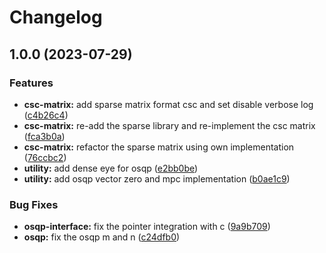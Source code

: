 # Changelog

## 1.0.0 (2023-07-29)


### Features

* **csc-matrix:** add sparse matrix format csc and set disable verbose log ([c4b26c4](https://github.com/jerensl/osqp.go/commit/c4b26c4d76ad079c0207a2b8dbb52cfa8e9a8454))
* **csc-matrix:** re-add the sparse library and re-implement the csc matrix ([fca3b0a](https://github.com/jerensl/osqp.go/commit/fca3b0a02e4c0737c60431e8bccec6d33a71e138))
* **csc-matrix:** refactor the sparse matrix using own implementation ([76ccbc2](https://github.com/jerensl/osqp.go/commit/76ccbc2c2f6237d53134c47aa09cb422c86f34d4))
* **utility:** add dense eye for osqp ([e2bb0be](https://github.com/jerensl/osqp.go/commit/e2bb0be4ecbcff11afa126182a0a20b46457c124))
* **utility:** add osqp vector zero and mpc implementation ([b0ae1c9](https://github.com/jerensl/osqp.go/commit/b0ae1c9033bff4940e4672edae9f1f0e97d2e656))


### Bug Fixes

* **osqp-interface:** fix the pointer integration with c ([9a9b709](https://github.com/jerensl/osqp.go/commit/9a9b709dc1ba6dc1af12c7e3a99a7200060ef7d2))
* **osqp:** fix the osqp m and n ([c24dfb0](https://github.com/jerensl/osqp.go/commit/c24dfb09264b0bb7afc7be62e383be15fa83bdc5))
